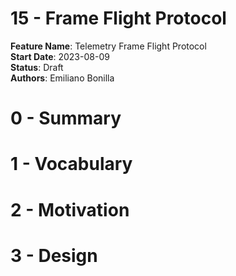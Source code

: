 # 15 - Frame Flight Protocol

**Feature Name**: Telemetry Frame Flight Protocol <br />
**Start Date**: 2023-08-09 <br />
**Status**: Draft <br />
**Authors**: Emiliano Bonilla <br />

# 0 - Summary

# 1 - Vocabulary

# 2  - Motivation

# 3 - Design
